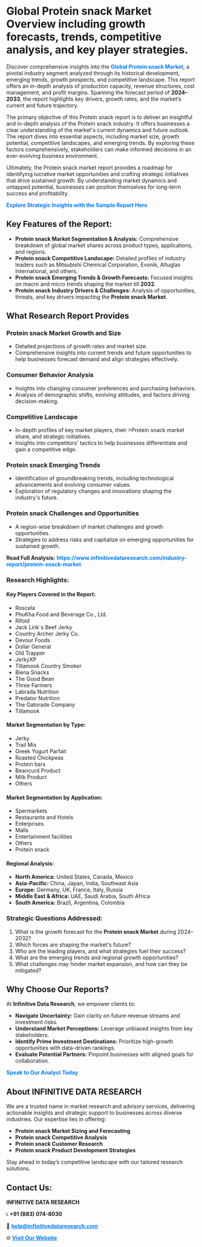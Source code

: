 <h1>Global Protein snack Market Overview including growth forecasts, trends, competitive analysis, and key player strategies.</h1>
<p>
Discover comprehensive insights into the 
<a href="https://www.infinitivedataresearch.com/industry-report/protein-snack-market" rel="dofollow" style="color: #007BFF; text-decoration: none;"><strong>Global Protein snack Market</strong></a>, a pivotal industry segment analyzed through its historical development, emerging trends, growth prospects, and competitive landscape. This report offers an in-depth analysis of production capacity, revenue structures, cost management, and profit margins. Spanning the forecast period of <strong>2024–2033</strong>, the report highlights key drivers, growth rates, and the market’s current and future trajectory.
</p>
<p>
The primary objective of this Protein snack report is to deliver an insightful and in-depth analysis of the Protein snack industry. It offers businesses a clear understanding of the market's current dynamics and future outlook. The report dives into essential aspects, including market size, growth potential, competitive landscapes, and emerging trends. By exploring these factors comprehensively, stakeholders can make informed decisions in an ever-evolving business environment.
</p>
<p>
Ultimately, the Protein snack market report provides a roadmap for identifying lucrative market opportunities and crafting strategic initiatives that drive sustained growth. By understanding market dynamics and untapped potential, businesses can position themselves for long-term success and profitability.
</p>
<p>
<a href="https://www.infinitivedataresearch.com/request-sample/reportId=103845" style="color: #007BFF; text-decoration: none;"><strong>Explore Strategic Insights with the Sample Report Here</strong></a>
</p>

<h2>Key Features of the Report:</h2>
<ul>
<li><strong>Protein snack Market Segmentation & Analysis:</strong> Comprehensive breakdown of global market shares across product types, applications, and regions.</li>
<li><strong>Protein snack Competitive Landscape:</strong> Detailed profiles of industry leaders such as Mitsubishi Chemical Corporation, Evonik, Altuglas International, and others.</li>
<li><strong>Protein snack Emerging Trends & Growth Forecasts:</strong> Focused insights on macro and micro trends shaping the market till <strong>2032</strong>.</li>
<li><strong>Protein snack Industry Drivers & Challenges:</strong> Analysis of opportunities, threats, and key drivers impacting the <strong>Protein snack Market</strong>.</li>
</ul>

<h2>What Research Report Provides</h2>
<h3>Protein snack Market Growth and Size</h3>
<ul>
<li>Detailed projections of growth rates and market size.</li>
<li>Comprehensive insights into current trends and future opportunities to help businesses forecast demand and align strategies effectively.</li>
</ul>

<h3>Consumer Behavior Analysis</h3>
<ul>
<li>Insights into changing consumer preferences and purchasing behaviors.</li>
<li>Analysis of demographic shifts, evolving attitudes, and factors driving decision-making.</li>
</ul>

<h3>Competitive Landscape</h3>
<ul>
<li>In-depth profiles of key market players, their >Protein snack market share, and strategic initiatives.</li>
<li>Insights into competitors' tactics to help businesses differentiate and gain a competitive edge.</li>
</ul>

<h3>Protein snack Emerging Trends</h3>
<ul>
<li>Identification of groundbreaking trends, including technological advancements and evolving consumer values.</li>
<li>Exploration of regulatory changes and innovations shaping the industry's future.</li>
</ul>

<h3>Protein snack Challenges and Opportunities</h3>
<ul>
<li>A region-wise breakdown of market challenges and growth opportunities.</li>
<li>Strategies to address risks and capitalize on emerging opportunities for sustained growth.</li>
</ul>
<p><strong>Read Full Analysis:</strong> <a href="https://www.infinitivedataresearch.com/industry-report/protein-snack-market" rel="dofollow" style="color: #007BFF; text-decoration: none;"><strong>https://www.infinitivedataresearch.com/industry-report/protein-snack-market</strong></a></p>
<h3>Research Highlights:</h3>
<h4>Key Players Covered in the Report:</h4>
<ul><li>Roscela</li><li>PhuKha Food and Beverage Co., Ltd.</li><li>Rifold</li><li>Jack Link`s Beef Jerky</li><li>Country Archer Jerky Co.</li><li>Devour Foods</li><li>Dollar General</li><li>Old Trapper</li><li>JerkyXP</li><li>Tillamook Country Smoker</li><li>Biena Snacks</li><li>The Good Bean</li><li>Three Farmers</li><li>Labrada Nutrition</li><li>Predator Nutrition</li><li>The Gatorade Company</li><li>Tillamook</li></ul>
<h4>Market Segmentation by Type:</h4>
<ul><li>Jerky</li><li>Trail Mix</li><li>Greek Yogurt Parfait</li><li>Roasted Chickpeas</li><li>Protein bars</li><li>Beancurd Product</li><li>Milk Product</li><li>Others</li></ul>
<h4>Market Segmentation by Application:</h4>
<ul><li>Spermarkets</li><li>Restaurants and Hotels</li><li>Enterprises</li><li>Malls</li><li>Entertainment facilities</li><li>Others</li><li>Protein snack</li></ul>

<h4>Regional Analysis:</h4>
<ul>
<li><strong>North America:</strong> United States, Canada, Mexico</li>
<li><strong>Asia-Pacific:</strong> China, Japan, India, Southeast Asia</li>
<li><strong>Europe:</strong> Germany, UK, France, Italy, Russia</li>
<li><strong>Middle East & Africa:</strong> UAE, Saudi Arabia, South Africa</li>
<li><strong>South America:</strong> Brazil, Argentina, Colombia</li>
</ul>

<h3>Strategic Questions Addressed:</h3>
<ol>
<li>What is the growth forecast for the <strong>Protein snack Market</strong> during 2024–2032?</li>
<li>Which forces are shaping the market's future?</li>
<li>Who are the leading players, and what strategies fuel their success?</li>
<li>What are the emerging trends and regional growth opportunities?</li>
<li>What challenges may hinder market expansion, and how can they be mitigated?</li>
</ol>

<h2>Why Choose Our Reports?</h2>
<p>At <strong>Infinitive Data Research</strong>, we empower clients to:</p>
<ul>
<li><strong>Navigate Uncertainty:</strong> Gain clarity on future revenue streams and investment risks.</li>
<li><strong>Understand Market Perceptions:</strong> Leverage unbiased insights from key stakeholders.</li>
<li><strong>Identify Prime Investment Destinations:</strong> Prioritize high-growth opportunities with data-driven rankings.</li>
<li><strong>Evaluate Potential Partners:</strong> Pinpoint businesses with aligned goals for collaboration.</li>
</ul>
<p><a href="https://www.infinitivedataresearch.com/industry-report/protein-snack-market" rel="dofollow" style="color: #007BFF; text-decoration: none;"><strong>Speak to Our Analyst Today</strong></a></p>

<h2>About INFINITIVE DATA RESEARCH</h2>
<p>We are a trusted name in market research and advisory services, delivering actionable insights and strategic support to businesses across diverse industries. Our expertise lies in offering:</p>
<ul>
<li><strong>Protein snack Market Sizing and Forecasting</strong></li>
<li><strong>Protein snack Competitive Analysis</strong></li>
<li><strong>Protein snack Customer Research</strong></li>
<li><strong>Protein snack Product Development Strategies</strong></li>
</ul>
<p>Stay ahead in today’s competitive landscape with our tailored research solutions.</p>

<h2>Contact Us:</h2>
<p><strong>INFINITIVE DATA RESEARCH</strong></p>
<p>📞 <strong>+91 (883) 074-8030</strong></p>
<p>📧 <strong><a href="mailto:help@infinitivedataresearch.com" style="color: #007BFF;">help@infinitivedataresearch.com</a></strong></p>
<p>🌐 <strong><a href="https://www.infinitivedataresearch.com" rel="dofollow" style="color: #007BFF;">Visit Our Website</a></strong></p>